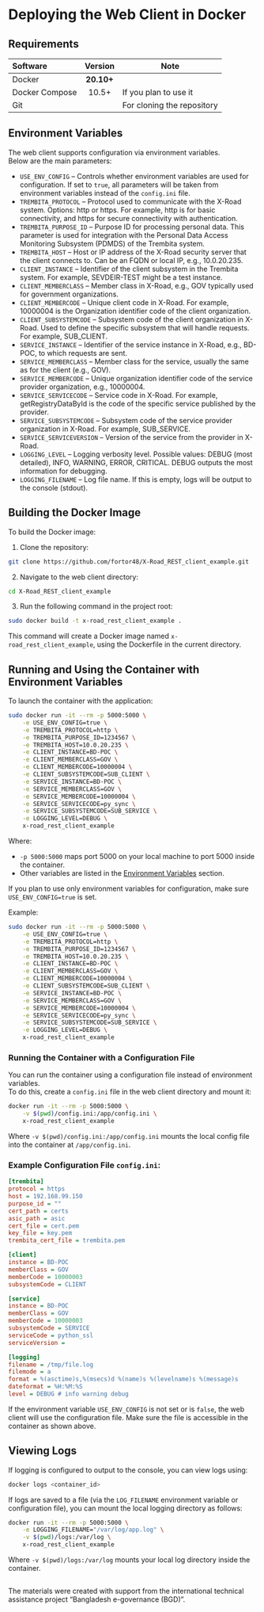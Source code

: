 # Deploying the Web Client in Docker

## Requirements

| Software        | Version    | Note                             |
|:----------------|:----------:|----------------------------------|
| Docker          | **20.10+** |                                  |
| Docker Compose  |   10.5+    | If you plan to use it            |
| Git             |            | For cloning the repository       |

## Environment Variables

The web client supports configuration via environment variables.  
Below are the main parameters:
- `USE_ENV_CONFIG` – Controls whether environment variables are used for configuration. If set to `true`, all parameters will be taken from environment variables instead of the `config.ini` file.
- `TREMBITA_PROTOCOL` – Protocol used to communicate with the X-Road system. Options: http or https. For example, http is for basic connectivity, and https for secure connectivity with authentication.
- `TREMBITA_PURPOSE_ID` – Purpose ID for processing personal data. This parameter is used for integration with the Personal Data Access Monitoring Subsystem (PDMDS) of the Trembita system.
- `TREMBITA_HOST` – Host or IP address of the X-Road security server that the client connects to. Can be an FQDN or local IP, e.g., 10.0.20.235.
- `CLIENT_INSTANCE` – Identifier of the client subsystem in the Trembita system. For example, SEVDEIR-TEST might be a test instance.
- `CLIENT_MEMBERCLASS` – Member class in X-Road, e.g., GOV typically used for government organizations.
- `CLIENT_MEMBERCODE` – Unique client code in X-Road. For example, 10000004 is the Organization identifier code of the client organization.
- `CLIENT_SUBSYSTEMCODE` – Subsystem code of the client organization in X-Road. Used to define the specific subsystem that will handle requests. For example, SUB_CLIENT.
- `SERVICE_INSTANCE` – Identifier of the service instance in X-Road, e.g., BD-POC, to which requests are sent.
- `SERVICE_MEMBERCLASS` – Member class for the service, usually the same as for the client (e.g., GOV).
- `SERVICE_MEMBERCODE` – Unique organization identifier code of the service provider organization, e.g., 10000004.
- `SERVICE_SERVICECODE` – Service code in X-Road. For example, getRegistryDataById is the code of the specific service published by the provider.
- `SERVICE_SUBSYSTEMCODE` – Subsystem code of the service provider organization in X-Road. For example, SUB_SERVICE.
- `SERVICE_SERVICEVERSION` – Version of the service from the provider in X-Road.
- `LOGGING_LEVEL` – Logging verbosity level. Possible values: DEBUG (most detailed), INFO, WARNING, ERROR, CRITICAL. DEBUG outputs the most information for debugging.
- `LOGGING_FILENAME` – Log file name. If this is empty, logs will be output to the console (stdout).

## Building the Docker Image

To build the Docker image:

1. Clone the repository:

```bash
git clone https://github.com/fortor48/X-Road_REST_client_example.git
```

2. Navigate to the web client directory:

```bash
cd X-Road_REST_client_example
```

3. Run the following command in the project root:

```bash
sudo docker build -t x-road_rest_client_example .
```

This command will create a Docker image named `x-road_rest_client_example`, using the Dockerfile in the current directory.

## Running and Using the Container with Environment Variables

To launch the container with the application:

```bash
sudo docker run -it --rm -p 5000:5000 \
    -e USE_ENV_CONFIG=true \
    -e TREMBITA_PROTOCOL=http \
    -e TREMBITA_PURPOSE_ID=1234567 \
    -e TREMBITA_HOST=10.0.20.235 \
    -e CLIENT_INSTANCE=BD-POC \
    -e CLIENT_MEMBERCLASS=GOV \
    -e CLIENT_MEMBERCODE=10000004 \
    -e CLIENT_SUBSYSTEMCODE=SUB_CLIENT \
    -e SERVICE_INSTANCE=BD-POC \
    -e SERVICE_MEMBERCLASS=GOV \
    -e SERVICE_MEMBERCODE=10000004 \
    -e SERVICE_SERVICECODE=py_sync \
    -e SERVICE_SUBSYSTEMCODE=SUB_SERVICE \
    -e LOGGING_LEVEL=DEBUG \
    x-road_rest_client_example
```

Where:
- `-p 5000:5000` maps port 5000 on your local machine to port 5000 inside the container.
- Other variables are listed in the [Environment Variables](#environment-variables) section.

If you plan to use only environment variables for configuration, make sure `USE_ENV_CONFIG=true` is set.

Example:

```bash
sudo docker run -it --rm -p 5000:5000 \
    -e USE_ENV_CONFIG=true \
    -e TREMBITA_PROTOCOL=http \
    -e TREMBITA_PURPOSE_ID=1234567 \
    -e TREMBITA_HOST=10.0.20.235 \
    -e CLIENT_INSTANCE=BD-POC \
    -e CLIENT_MEMBERCLASS=GOV \
    -e CLIENT_MEMBERCODE=10000004 \
    -e CLIENT_SUBSYSTEMCODE=SUB_CLIENT \
    -e SERVICE_INSTANCE=BD-POC \
    -e SERVICE_MEMBERCLASS=GOV \
    -e SERVICE_MEMBERCODE=10000004 \
    -e SERVICE_SERVICECODE=py_sync \
    -e SERVICE_SUBSYSTEMCODE=SUB_SERVICE \
    -e LOGGING_LEVEL=DEBUG \
    x-road_rest_client_example
```

### Running the Container with a Configuration File

You can run the container using a configuration file instead of environment variables.  
To do this, create a `config.ini` file in the web client directory and mount it:

```bash
docker run -it --rm -p 5000:5000 \
    -v $(pwd)/config.ini:/app/config.ini \
    x-road_rest_client_example
```
Where `-v $(pwd)/config.ini:/app/config.ini` mounts the local config file into the container at `/app/config.ini`.

### Example Configuration File `config.ini`:

```ini
[trembita]
protocol = https
host = 192.168.99.150
purpose_id = ""
cert_path = certs
asic_path = asic
cert_file = cert.pem
key_file = key.pem
trembita_cert_file = trembita.pem

[client]
instance = BD-POC
memberClass = GOV
memberCode = 10000003
subsystemCode = CLIENT

[service]
instance = BD-POC
memberClass = GOV
memberCode = 10000003
subsystemCode = SERVICE
serviceCode = python_ssl
serviceVersion =

[logging]
filename = /tmp/file.log
filemode = a
format = %(asctime)s,%(msecs)d %(name)s %(levelname)s %(message)s
dateformat = %H:%M:%S
level = DEBUG # info warning debug
```

If the environment variable `USE_ENV_CONFIG` is not set or is `false`, the web client will use the configuration file. Make sure the file is accessible in the container as shown above.

## Viewing Logs

If logging is configured to output to the console, you can view logs using:

```bash
docker logs <container_id>
```

If logs are saved to a file (via the `LOG_FILENAME` environment variable or configuration file), you can mount the local logging directory as follows:

```bash
docker run -it --rm -p 5000:5000 \
    -e LOGGING_FILENAME="/var/log/app.log" \
    -v $(pwd)/logs:/var/log \
    x-road_rest_client_example
```

Where `-v $(pwd)/logs:/var/log` mounts your local log directory inside the container.

##
The materials were created with support from the international technical assistance project “Bangladesh e-governance (BGD)”.
